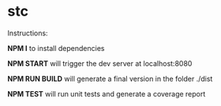 # stc

Instructions:

**NPM I** to install dependencies

**NPM START** will trigger the dev server at localhost:8080

**NPM RUN BUILD** will generate a final version in the folder ./dist

**NPM TEST** will run unit tests and generate a coverage report
